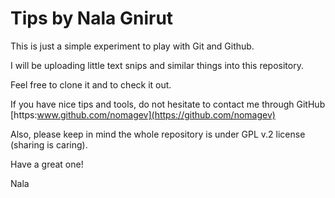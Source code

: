 # Tips by Nala Gnirut

This is just a simple experiment to play with Git and Github.

I will be uploading little text snips and similar things into this repository.

Feel free to clone it and to check it out.

If you have nice tips and tools, do not hesitate to contact me through GitHub [https:www.github.com/nomagev](https://github.com/nomagev)

Also, please keep in mind the whole repository is under GPL v.2 license (sharing is caring).

Have a great one!

Nala
